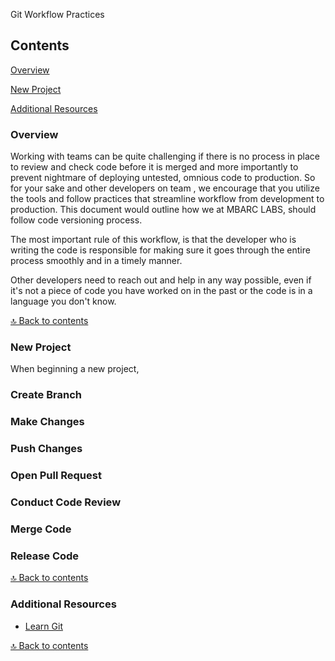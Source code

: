 Git Workflow Practices

## Contents

[Overview](#overview)

[New Project](#new-project)

[Additional Resources](#additional-resources)

### **Overview**

Working with teams can be quite challenging if there is no process in place to review and check code before it is merged and more importantly to prevent nightmare of deploying untested, omnious code to production. So for your sake and other developers on team , we encourage that you utilize the tools and follow practices that streamline workflow from development to production. This document would outline how we at MBARC LABS, should follow code versioning process. 

The most important rule of this workflow, is that the developer who is writing the code is responsible for making sure it goes through the entire process smoothly and in a timely manner.

Other developers need to reach out and help in any way possible, even if it's not a piece of code you have worked on in the past or the code is in a language you don't know.

[🔝 Back to contents](#contents)

### **New Project**

When beginning a new project,

### Create Branch
### Make Changes
### Push Changes
### Open Pull Request
### Conduct Code Review
### Merge Code
### Release Code

[🔝 Back to contents](#contents)


### **Additional Resources**

- [Learn Git](https://www.atlassian.com/git/tutorials)

[🔝 Back to contents](#contents)

